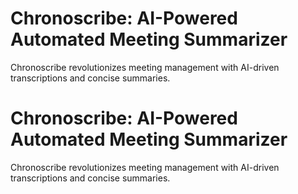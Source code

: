 # Chronoscribe: AI-Powered Automated Meeting Summarizer
Chronoscribe revolutionizes meeting management with AI-driven transcriptions and concise summaries.
# Chronoscribe: AI-Powered Automated Meeting Summarizer
Chronoscribe revolutionizes meeting management with AI-driven transcriptions and concise summaries.
